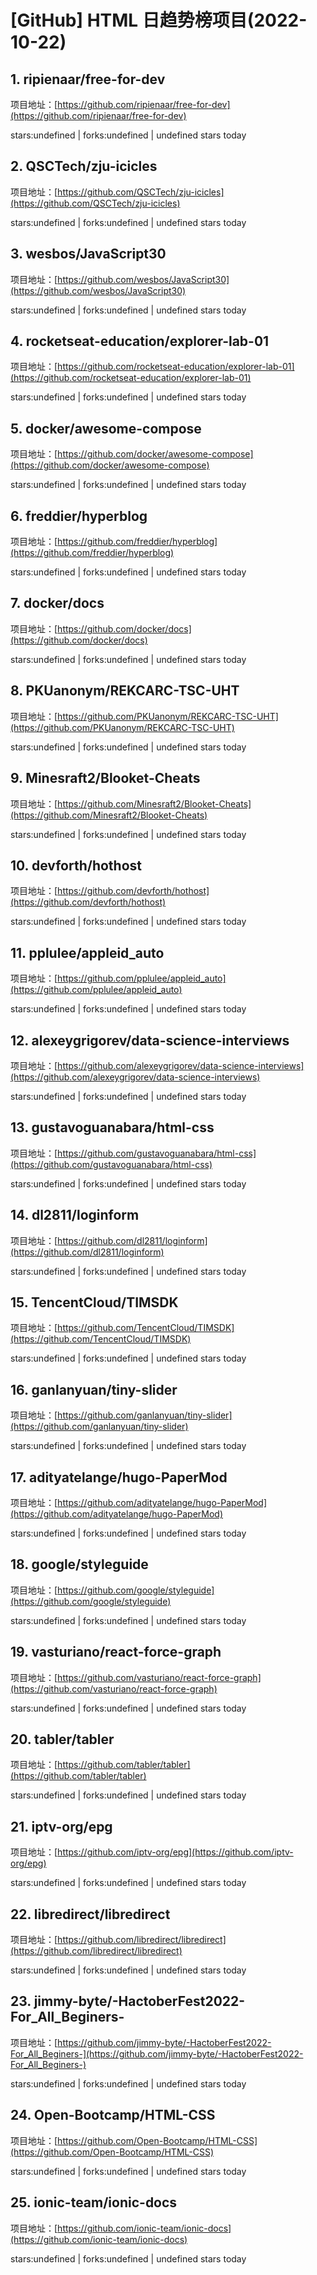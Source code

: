 # [GitHub] HTML 日趋势榜项目(2022-10-22)

## 1. ripienaar/free-for-dev 

项目地址：[https://github.com/ripienaar/free-for-dev](https://github.com/ripienaar/free-for-dev)

stars:undefined | forks:undefined | undefined stars today 



## 2. QSCTech/zju-icicles 

项目地址：[https://github.com/QSCTech/zju-icicles](https://github.com/QSCTech/zju-icicles)

stars:undefined | forks:undefined | undefined stars today 



## 3. wesbos/JavaScript30 

项目地址：[https://github.com/wesbos/JavaScript30](https://github.com/wesbos/JavaScript30)

stars:undefined | forks:undefined | undefined stars today 



## 4. rocketseat-education/explorer-lab-01 

项目地址：[https://github.com/rocketseat-education/explorer-lab-01](https://github.com/rocketseat-education/explorer-lab-01)

stars:undefined | forks:undefined | undefined stars today 



## 5. docker/awesome-compose 

项目地址：[https://github.com/docker/awesome-compose](https://github.com/docker/awesome-compose)

stars:undefined | forks:undefined | undefined stars today 



## 6. freddier/hyperblog 

项目地址：[https://github.com/freddier/hyperblog](https://github.com/freddier/hyperblog)

stars:undefined | forks:undefined | undefined stars today 



## 7. docker/docs 

项目地址：[https://github.com/docker/docs](https://github.com/docker/docs)

stars:undefined | forks:undefined | undefined stars today 



## 8. PKUanonym/REKCARC-TSC-UHT 

项目地址：[https://github.com/PKUanonym/REKCARC-TSC-UHT](https://github.com/PKUanonym/REKCARC-TSC-UHT)

stars:undefined | forks:undefined | undefined stars today 



## 9. Minesraft2/Blooket-Cheats 

项目地址：[https://github.com/Minesraft2/Blooket-Cheats](https://github.com/Minesraft2/Blooket-Cheats)

stars:undefined | forks:undefined | undefined stars today 



## 10. devforth/hothost 

项目地址：[https://github.com/devforth/hothost](https://github.com/devforth/hothost)

stars:undefined | forks:undefined | undefined stars today 



## 11. pplulee/appleid_auto 

项目地址：[https://github.com/pplulee/appleid_auto](https://github.com/pplulee/appleid_auto)

stars:undefined | forks:undefined | undefined stars today 



## 12. alexeygrigorev/data-science-interviews 

项目地址：[https://github.com/alexeygrigorev/data-science-interviews](https://github.com/alexeygrigorev/data-science-interviews)

stars:undefined | forks:undefined | undefined stars today 



## 13. gustavoguanabara/html-css 

项目地址：[https://github.com/gustavoguanabara/html-css](https://github.com/gustavoguanabara/html-css)

stars:undefined | forks:undefined | undefined stars today 



## 14. dl2811/loginform 

项目地址：[https://github.com/dl2811/loginform](https://github.com/dl2811/loginform)

stars:undefined | forks:undefined | undefined stars today 



## 15. TencentCloud/TIMSDK 

项目地址：[https://github.com/TencentCloud/TIMSDK](https://github.com/TencentCloud/TIMSDK)

stars:undefined | forks:undefined | undefined stars today 



## 16. ganlanyuan/tiny-slider 

项目地址：[https://github.com/ganlanyuan/tiny-slider](https://github.com/ganlanyuan/tiny-slider)

stars:undefined | forks:undefined | undefined stars today 



## 17. adityatelange/hugo-PaperMod 

项目地址：[https://github.com/adityatelange/hugo-PaperMod](https://github.com/adityatelange/hugo-PaperMod)

stars:undefined | forks:undefined | undefined stars today 



## 18. google/styleguide 

项目地址：[https://github.com/google/styleguide](https://github.com/google/styleguide)

stars:undefined | forks:undefined | undefined stars today 



## 19. vasturiano/react-force-graph 

项目地址：[https://github.com/vasturiano/react-force-graph](https://github.com/vasturiano/react-force-graph)

stars:undefined | forks:undefined | undefined stars today 



## 20. tabler/tabler 

项目地址：[https://github.com/tabler/tabler](https://github.com/tabler/tabler)

stars:undefined | forks:undefined | undefined stars today 



## 21. iptv-org/epg 

项目地址：[https://github.com/iptv-org/epg](https://github.com/iptv-org/epg)

stars:undefined | forks:undefined | undefined stars today 



## 22. libredirect/libredirect 

项目地址：[https://github.com/libredirect/libredirect](https://github.com/libredirect/libredirect)

stars:undefined | forks:undefined | undefined stars today 



## 23. jimmy-byte/-HactoberFest2022-For_All_Beginers- 

项目地址：[https://github.com/jimmy-byte/-HactoberFest2022-For_All_Beginers-](https://github.com/jimmy-byte/-HactoberFest2022-For_All_Beginers-)

stars:undefined | forks:undefined | undefined stars today 



## 24. Open-Bootcamp/HTML-CSS 

项目地址：[https://github.com/Open-Bootcamp/HTML-CSS](https://github.com/Open-Bootcamp/HTML-CSS)

stars:undefined | forks:undefined | undefined stars today 



## 25. ionic-team/ionic-docs 

项目地址：[https://github.com/ionic-team/ionic-docs](https://github.com/ionic-team/ionic-docs)

stars:undefined | forks:undefined | undefined stars today 



